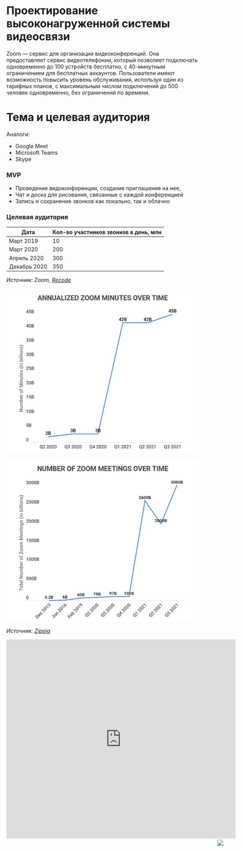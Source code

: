 # Проектирование высоконагруженной системы видеосвязи
Zoom — сервис для организации видеоконференций. Она предоставляет сервис видеотелефонии, который позволяет подключать одновременно до 100 устройств бесплатно, с 40-минутным ограничением для бесплатных аккаунтов. Пользователи имеют возможность повысить уровень обслуживания, используя один из тарифных планов, с максимальным числом подключений до 500 человек одновременно, без ограничений по времени.
# Тема и целевая аудитория
Аналоги:
- Google Meet
- Microsoft Teams
- Skype

### MVP
- Проведение видоконференции, создание приглашения на нее, 
- Чат и доска для рисования, связанные с каждой конференцией
- Запись и сохранение звонков как локально, так и облачно
### Целевая аудитория
|  Дата 	|  Кол-во участников звонков в день, млн 	|  
|---	|---	|
|  Март 2019 	|  10 	|
|  Март 2020 	|   200	|
|  Апрель 2020 	|   300	|
|  Декабрь 2020 	|   350	|

*Источник: Zoom, [Recode](https://www.vox.com/recode/21726260/zoom-microsoft-teams-video-conferencing-post-pandemic-coronavirus)*

![annualized-zoom-minutes-over-time](/img/annualized-zoom-minutes-over-time.jpg "annualized-zoom-minutes-over-time.jpg")

![number-of-zoom-meetings-over-time](/img/number-of-zoom-meetings-over-time.jpg "number-of-zoom-meetings-over-time")

*Источник: [Zippia](https://www.zippia.com/advice/zoom-meeting-statistics/#:~:text=Zoom%E2%80%99s-,biggest,-competitors%20are%20Microsoft)*

<div style="width: 600px; margin: 0; padding: 0;"><iframe width="600" height="521" src="https://www.wallstreetzen.com/embed/stats/chart/2743" frameborder="0"></iframe><div style="text-align: right; margin: 0; padding: 0 32px 32px;"><a href="https://www.wallstreetzen.com/stocks/us/nasdaq/zm/statistics" target="_blank"><img src="https://www.wallstreetzen.com/packs/media/images/logo-433ef6acfa0502e0413d81331a1a6512.png" srcSet="https://www.wallstreetzen.com/packs/media/images/logo-433ef6acfa0502e0413d81331a1a6512.png 1x, https://www.wallstreetzen.com/packs/media/images/logo@2x-4ea7d6ba53f992228623e397a3d24d62.png 2x, https://www.wallstreetzen.com/packs/media/images/logo@4x-2a8e5df644a4454943741687e62ceade.png 4x"/></a></div></div>
